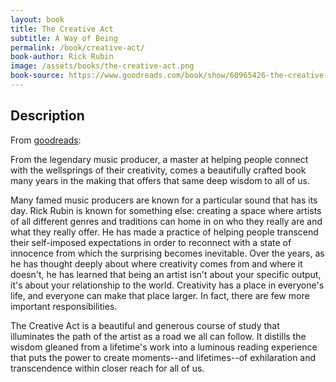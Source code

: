 ```yaml
---
layout: book
title: The Creative Act
subtitle: A Way of Being
permalink: /book/creative-act/
book-author: Rick Rubin
image: /assets/books/the-creative-act.png
book-source: https://www.goodreads.com/book/show/60965426-the-creative-act?from_search=true&from_srp=true&qid=FHu6hTtVgt&rank=1
---
```


## Description

From [goodreads](https://www.goodreads.com/book/show/60965426-the-creative-act?from_search=true&from_srp=true&qid=FHu6hTtVgt&rank=1):

From the legendary music producer, a master at helping people connect with the wellsprings of their creativity, comes a beautifully crafted book many years in the making that offers that same deep wisdom to all of us.

Many famed music producers are known for a particular sound that has its day. Rick Rubin is known for something else: creating a space where artists of all different genres and traditions can home in on who they really are and what they really offer. He has made a practice of helping people transcend their self-imposed expectations in order to reconnect with a state of innocence from which the surprising becomes inevitable. Over the years, as he has thought deeply about where creativity comes from and where it doesn't, he has learned that being an artist isn't about your specific output, it's about your relationship to the world. Creativity has a place in everyone's life, and everyone can make that place larger. In fact, there are few more important responsibilities.

The Creative Act is a beautiful and generous course of study that illuminates the path of the artist as a road we all can follow. It distills the wisdom gleaned from a lifetime's work into a luminous reading experience that puts the power to create moments--and lifetimes--of exhilaration and transcendence within closer reach for all of us.
